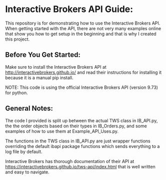 # Interactive Brokers API Guide:

This repository is for demonstrating how to use the Interactive Brokers API. When getting started with the API, 
there are not very many examples online that show you how to get setup in the beginning and that is why I created 
this project. 

## Before You Get Started: 

Make sure to install the Interactive Brokers API at http://interactivebrokers.github.io/ and read their instructions for 
installing it because it is a manual pip install. 

NOTE: This code is using the official Interactive Brokers API (version 9.73) for python. 

## General Notes:

The code I provided is split up between the actual TWS class in IB_API.py, the the order objects based on their types in
IB_Orders.py, and some examples of how to use them at Example_API_Uses.py. 

The functions in the TWS class in IB_API.py are just wrapper functions overriding the default ibapi package functions
which sends everything to a log file by default.

Interactive Brokers has thorough documentation of their API at 
https://interactivebrokers.github.io/tws-api/index.html that is well written and easy to navigate. 
<br><br>



